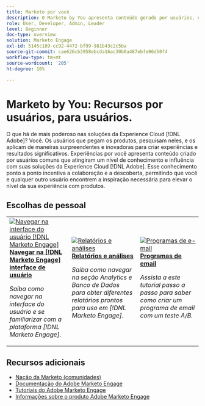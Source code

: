 ```yaml
---
title: Marketo por você
description: O Marketo by You apresenta conteúdo gerado por usuários, criado por pessoas comuns que atingiram um nível de expertise e influência com o seu conhecimento do Adobe Marketo.
role: User, Developer, Admin, Leader
level: Beginner
doc-type: overview
solution: Marketo Engage
exl-id: 5145c189-cc92-4472-bf99-981b43c2c5ba
source-git-commit: cae626cb3958ebcda16ac30b0a487ebfe06d50f4
workflow-type: tm+mt
source-wordcount: '205'
ht-degree: 16%

---
```


# Marketo by You: Recursos por usuários, para usuários.

O que há de mais poderoso nas soluções da Experience Cloud [!DNL Adobe]? Você. Os usuários que pegam os produtos, pesquisam neles, e os aplicam de maneiras surpreendentes e inovadoras para criar experiências e resultados significativos. Experiências por você apresenta conteúdo criado por usuários comuns que atingiram um nível de conhecimento e influência com suas soluções da Experience Cloud [!DNL Adobe]. Esse conhecimento ponto a ponto incentiva a colaboração e a descoberta, permitindo que você e qualquer outro usuário encontrem a inspiração necessária para elevar o nível da sua experiência com produtos.

<div id="recs-overview-body-1"></div>
<div id="recs-overview-body-2"></div>
<div id="recs-overview-body-3"></div>
<div id="recs-overview-body-4"></div>
<div id="recs-overview-body-5"></div>
<div id="recs-overview-body-6"></div>

<div id="staff-picks-section">

## Escolhas de pessoal

<table>
<tr>
  <td>
    <a href="/help/marketo/fundamentals/ui-navigation.md">
      <img alt="Navegar na interface do usuário [!DNL Marketo Engage]" src="https://video.tv.adobe.com/v/3419131?format=jpeg" />
    </a>
    <div>
      <a href="/help/marketo/fundamentals/ui-navigation.md">
    <strong>Navegar na [!DNL Marketo Engage] interface de usuário</strong>
    </a>
    </div>
    <p>
    <em>Saiba como navegar na interface do usuário e se familiarizar com a plataforma [!DNL Marketo Engage].</em>
    <p>
  </td>
  <td>
    <a href="/help/marketo/reporting/reporting-and-analytics.md">
      <img alt="Relatórios e análises" src="https://video.tv.adobe.com/v/3419295?format=jpeg" />
    </a>
    <div>
      <a href="/help/marketo/reporting/reporting-and-analytics.md">
    <strong>Relatórios e análises</strong>
    </a>
    </div>
    <p>
    <em>Saiba como navegar na seção Analytics e Banco de Dados para obter diferentes relatórios prontos para uso em [!DNL Marketo Engage].</em>
    <p>
  </td>
  <td>
    <a href="/help/marketo/programs/email-programs.md">
      <img alt="Programas de e-mail" src="https://video.tv.adobe.com/v/3419440?format=jpeg" />
    </a>
    <div>
      <a href="/help/marketo/programs/email-programs.md">
    <strong>Programas de email</strong>
    </a>
    </div>
    <p>
    <em>Assista a este tutorial passo a passo para saber como criar um programa de email com um teste A/B.</em>
    <p>
  </td>
</tr>
</table>

</div>

## Recursos adicionais

* [Nação da Marketo (comunidades)](https://nation.marketo.com/)
* [Documentação do Adobe Marketo Engage](https://experienceleague.adobe.com/docs/marketo-engage.html)
* [Tutoriais do Adobe Marketo Engage](https://experienceleague.adobe.com/docs/marketo-learn/tutorials/overview.html)
* [Informações sobre o produto Adobe Marketo Engage](https://business.adobe.com/products/marketo/adobe-marketo.html)
